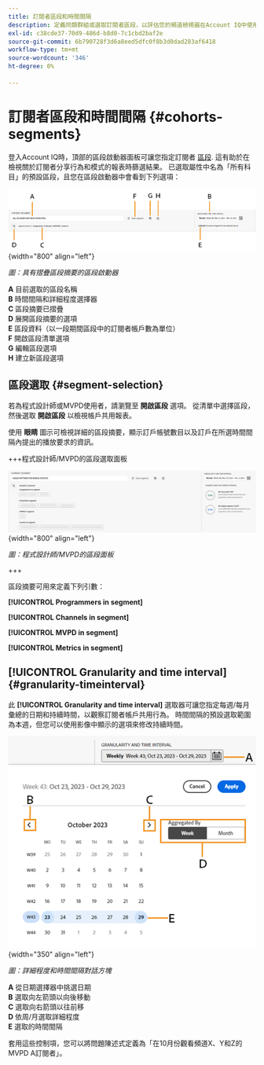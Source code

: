 ```yaml
---
title: 訂閱者區段和時間間隔
description: 定義同類群組或選取訂閱者區段，以評估您的頻道檢視器在Account IQ中使用圖形工具和報表的帳戶共用可能性和模式。
exl-id: c38cde37-70d9-486d-b8d0-7c1cbd2baf2e
source-git-commit: 6b790728f3d6a8eed5dfc0f8b3d0dad283af6418
workflow-type: tm+mt
source-wordcount: '346'
ht-degree: 0%

---
```



# 訂閱者區段和時間間隔 {#cohorts-segments}


登入Account IQ時，頂部的區段啟動器面板可讓您指定訂閱者 [區段](/help/accountiq/product-concepts.md#segment-segmet-def). 這有助於在檢視關於訂閱者分享行為和模式的報表時篩選結果。 已選取屬性中名為「所有科目」的預設區段，且您在區段啟動器中會看到下列選項：

![](assets/new-segment-selector-collapsed.png){width="800" align="left"}

*圖：具有摺疊區段摘要的區段啟動器*

**A** 目前選取的區段名稱<br/>
**B** 時間間隔和詳細程度選擇器<br/>
**C** 區段摘要已摺疊<br/>
**D** 展開區段摘要的選項<br/>
**E** 區段資料（以一段期間區段中的訂閱者帳戶數為單位）<br/>
**F** 開啟區段清單選項<br/>
**G** 編輯區段選項<br/>
**H** 建立新區段選項<br/>

## 區段選取 {#segment-selection}

若為程式設計師或MVPD使用者，請瀏覽至 **開啟區段** 選項。 從清單中選擇區段，然後選取 **開啟區段** 以檢視帳戶共用報表。

使用 **眼睛** 圖示可檢視詳細的區段摘要，顯示訂戶帳號數目以及訂戶在所選時間間隔內提出的播放要求的資訊。

+++程式設計師/MVPD的區段選取面板

![](assets/segment-panel-programmers-mvpds.png) {width="800" align="left"}

*圖：程式設計師/MVPD的區段面板*

+++

區段摘要可用來定義下列引數：

**[!UICONTROL Programmers in segment]**

**[!UICONTROL Channels in segment]**

**[!UICONTROL MVPD in segment]**

**[!UICONTROL Metrics in segment]**

<!-- The definitions of these parameters will be defined in the glossary article-->

## [!UICONTROL Granularity and time interval] {#granularity-timeinterval}

此 **[!UICONTROL Granularity and time interval]** 選取器可讓您指定每週/每月彙總的日期和持續時間，以觀察訂閱者帳戶共用行為。 時間間隔的預設選取範圍為本週，但您可以使用影像中顯示的選項來修改持續時間。

![[!UICONTROL Granularity and timeinterval]](assets/granularity-timeinterval-weekwise.png){width="350" align="left"}

*圖：詳細程度和時間間隔對話方塊*

**A** 從日期選擇器中挑選日期<br/>
**B** 選取向左箭頭以向後移動<br/>
**C** 選取向右箭頭以往前移<br/>
**D** 依周/月選取詳細程度<br/>
**E** 選取的時間間隔<br/>

套用這些控制項，您可以將問題陳述式定義為「在10月份觀看頻道X、Y和Z的MVPD A訂閱者」。

